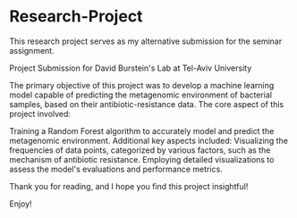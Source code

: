 # Research-Project
This research project serves as my alternative submission for the seminar assignment.

Project Submission for David Burstein's Lab at Tel-Aviv University

The primary objective of this project was to develop a machine learning model capable of predicting the metagenomic environment of bacterial samples, based on their antibiotic-resistance data. The core aspect of this project involved:

Training a Random Forest algorithm to accurately model and predict the metagenomic environment.
Additional key aspects included:
Visualizing the frequencies of data points, categorized by various factors, such as the mechanism of antibiotic resistance.
Employing detailed visualizations to assess the model's evaluations and performance metrics.

Thank you for reading, and I hope you find this project insightful!

Enjoy!

